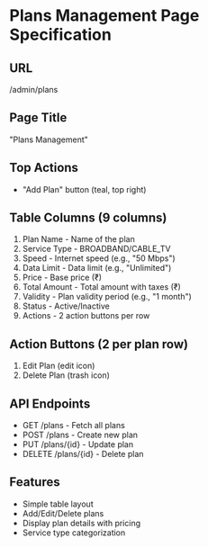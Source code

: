 # Plans Management Page Specification

## URL
/admin/plans

## Page Title
"Plans Management"

## Top Actions
- "Add Plan" button (teal, top right)

## Table Columns (9 columns)
1. Plan Name - Name of the plan
2. Service Type - BROADBAND/CABLE_TV
3. Speed - Internet speed (e.g., "50 Mbps")
4. Data Limit - Data limit (e.g., "Unlimited")
5. Price - Base price (₹)
6. Total Amount - Total amount with taxes (₹)
7. Validity - Plan validity period (e.g., "1 month")
8. Status - Active/Inactive
9. Actions - 2 action buttons per row

## Action Buttons (2 per plan row)
1. Edit Plan (edit icon)
2. Delete Plan (trash icon)

## API Endpoints
- GET /plans - Fetch all plans
- POST /plans - Create new plan
- PUT /plans/{id} - Update plan
- DELETE /plans/{id} - Delete plan

## Features
- Simple table layout
- Add/Edit/Delete plans
- Display plan details with pricing
- Service type categorization
